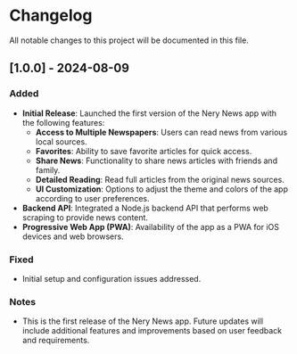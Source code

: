 # Changelog

All notable changes to this project will be documented in this file.

## [1.0.0] - 2024-08-09

### Added
- **Initial Release**: Launched the first version of the Nery News app with the following features:
  - **Access to Multiple Newspapers**: Users can read news from various local sources.
  - **Favorites**: Ability to save favorite articles for quick access.
  - **Share News**: Functionality to share news articles with friends and family.
  - **Detailed Reading**: Read full articles from the original news sources.
  - **UI Customization**: Options to adjust the theme and colors of the app according to user preferences.
- **Backend API**: Integrated a Node.js backend API that performs web scraping to provide news content.
- **Progressive Web App (PWA)**: Availability of the app as a PWA for iOS devices and web browsers.

### Fixed
- Initial setup and configuration issues addressed.

### Notes
- This is the first release of the Nery News app. Future updates will include additional features and improvements based on user feedback and requirements.

